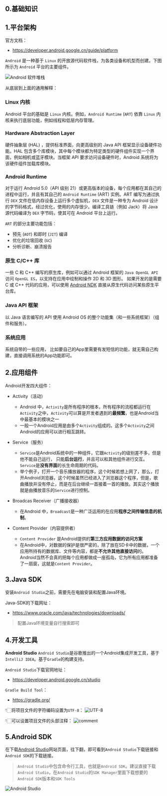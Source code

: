 ## 0.基础知识

## 1.平台架构

官方文档：
- https://developer.android.google.cn/guide/platform

`Android` 是一种基于 `Linux` 的开放源代码软件栈，为各类设备和机型而创建。下图所示为 `Android` 平台的主要组件。

![Android 软件堆栈](image/0006.png)

从底层到上面的通用解释：

### Linux 内核
Android 平台的基础是 `Linux` 内核。例如，`Android Runtime` (`ART`) 依靠 `Linux` 内核来执行底层功能，例如线程和低层内存管理。

### Hardware Abstraction Layer
硬件抽象层 (HAL) ，提供标准界面，向更高级别的 Java API 框架显示设备硬件功能。HAL 包含多个库模块，其中每个模块都为特定类型的硬件组件实现一个界面，例如相机或蓝牙模块。当框架 API 要求访问设备硬件时，Android 系统将为该硬件组件加载库模块。

### Android Runtime

对于运行 Android 5.0（API 级别 21）或更高版本的设备，每个应用都在其自己的进程中运行，并且有其自己的 `Android Runtime` (ART) 实例。ART 编写为通过执行 `DEX` 文件在低内存设备上运行多个虚拟机，`DEX` 文件是一种专为 Android 设计的字节码格式，经过优化，使用的内存很少。编译工具链（例如 Jack）将 Java 源代码编译为 `DEX` 字节码，使其可在 Android 平台上运行。

`ART` 的部分主要功能包括：
- 预先 (`AOT`) 和即时 (`JIT`) 编译
- 优化的垃圾回收 (`GC`)
- 分析诊断、崩溃报告

### 原生 C/C++ 库

一些 C 和 C++ 编写的原生库，例如可以通过 Android 框架的 `Java OpenGL API` 访问 `OpenGL ES`，以支持在应用中绘制和操作 2D 和 3D 图形。
如果开发的是需要 C 或 C++ 代码的应用，可以使用 [Android NDK](https://developer.android.google.cn/ndk) 直接从原生代码访问某些原生平台库。

### Java API 框架

以 Java 语言编写的 API 使用 Android OS 的整个功能集（和一些系统框架）（组件和服务）。

### 系统应用

系统自带的一些应用， 比如要自己的App里需要有发短信的功能，就无需自己构建，直接调用系统的App功能即可。

## 2.应用组件

Android开发四大组件：
- Activity（活动）
    - Android 中，`Activity`是所有程序的根本，所有程序的流程都运行在`Activity`之中，`Activity`可以算是开发者遇到的**最频繁**，也是Android当中最基本的模块之一
    - 一般一个Android应用是由多个`Activity`组成的。这多个`Activity`之间Android的应用可以进行相互跳转。

- Service（服务）
    - `Service`是Android系统中的一种组件，它跟`Activity`的级别差不多，但是他不能自己运行， 只能**后台运行**，并且可以和其他组件进行交互。`Service`是**没有界面**的长生命周期的代码。
    - 举个例子，打开一个音乐播放器的程序，这个时候若想上网了，那么，打开Android浏览器，这个时候虽然已经进入了浏览器这个程序，但是，歌曲播放并没有停止，而是在后台继续一首接着一首的播放。其实这个播放就是由播放音乐的`Service`进行控制。

- Broadcas Receiver（广播接收器）
    - 在Android 中，`Broadcast`是一种广泛运用的在应用**程序之间传输信息的机制**。

- Content Provider（内容提供者）
    - `Content Provider` 是Android提供的**第三方应用数据的访问方案**
    - 在Android中，对数据的保护是很严密的，除了放在SD卡中的数据，一个应用所持有的数据库、文件等内容，都是**不允许其他直接访问**的。Android当然不会真的把每个应用都做成一座孤岛，它为所有应用都准备了一扇窗，这就是`Content Provider`。

## 3.Java SDK
安装`Android Studio`之前，需要先在电脑安装和配置Java环境。

Java-SDK的下载网址：
- https://www.oracle.com/java/technologies/downloads/

> 配置Java环境变量自行搜索即可

## 4.开发工具

**Android Studio**
`Android Studio`是谷歌推出的一个Android集成开发工具，基于`IntelliJ IDEA`。基于`Gradle`的构建支持。

`Android Studio`下载官网地址：
- https://developer.android.google.cn/studio

`Gradle Build Tool`：
- https://gradle.org/

👇🏻将项目文件的字符编码设置为`UTF-8`：
![UTF-8](image/0008.png)

👇🏻可以设置项目文件的头部注释：
![comment](image/0009.png)

## 5.Android SDK
在下载[Android Studio](https://developer.android.google.cn/studio)网站页面，往下翻，即可看到`Android Studio`下载链接和`Android SDK`的下载链接。

> `Android Studio`中包含命令行工具，也就是`Android SDK`。建议直接下载`Android Studio`，在`Android Studio`的`SDK Manager`里面下载想要的`Android SDK`版本和`SDK Tools`

![Android Studio](image/0007.png)